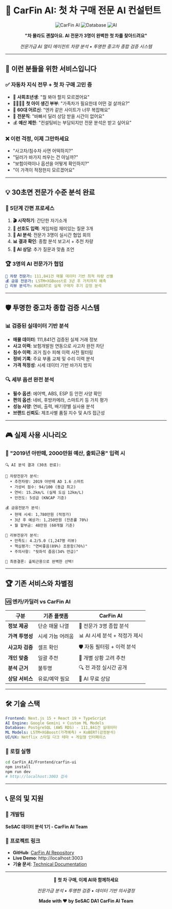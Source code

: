 # 🚗 CarFin AI: 첫 차 구매 전문 AI 컨설턴트

<div align="center">

![CarFin AI](https://img.shields.io/badge/🚗_CarFin-AI_컨설턴트-E50914?style=for-the-badge)
![Database](https://img.shields.io/badge/데이터-111,841건_검증매물-4CAF50?style=for-the-badge)
![AI](https://img.shields.io/badge/AI-3명_전문가_협업-FF6B35?style=for-the-badge)

**"차 몰라도 괜찮아요. AI 전문가 3명이 완벽한 첫 차를 찾아드려요"**

*전문가급 AI 멀티 에이전트 차량 분석 • 투명한 중고차 종합 검증 시스템*

</div>

---

## 🎯 이런 분들을 위한 서비스입니다

### ✅ **자동차 지식 전무 + 첫 차 구매 고민 중**
- 🚗 **사회초년생**: "뭘 봐야 할지 모르겠어요"
- 👨‍👩‍👧‍👦 **첫 아이 생긴 부부**: "가족차가 필요한데 어떤 걸 살까요?"
- 👴 **60대 어르신**: "엔카 같은 사이트가 너무 복잡해요"
- 💼 **전문직**: "바빠서 딜러 상담 받을 시간이 없어요"
- 💰 **예산 제한**: "컨설팅비는 부담되지만 전문 분석은 받고 싶어요"

### ❌ **이런 걱정, 이제 그만하세요**
- "사고차/침수차 사면 어떡하지?"
- "딜러가 바가지 씌우는 건 아닐까?"
- "보험이력이나 옵션을 어떻게 확인하지?"
- "이 가격이 적정한지 모르겠어요"

---

## 💡 30초면 전문가 수준 분석 완료

### 🔄 **5단계 간편 프로세스**
1. **🎬 시작하기**: 간단한 자기소개
2. **📝 선호도 입력**: 게임처럼 재미있는 질문 3개
3. **🤖 AI 분석**: 전문가 3명이 실시간 협업 회의
4. **📊 결과 확인**: 종합 분석 보고서 + 추천 차량
5. **💬 AI 상담**: 추가 질문과 맞춤 조언

### 🏆 **3명의 AI 전문가가 협업**
```yaml
🚗 차량 전문가: 111,841건 매물 데이터 기반 최적 차량 선별
💰 금융 전문가: LSTM+XGBoost로 3년 후 가치까지 예측
📝 리뷰 분석가: KoBERT로 실제 구매자 후기 감정 분석
```

---

## 🛡️ 투명한 중고차 종합 검증 시스템

### 📊 **검증된 실데이터 기반 분석**
- **매물 데이터**: 111,841건 검증된 실제 거래 정보
- **사고 이력**: 보험개발원 연동으로 사고차 완전 차단
- **침수 이력**: 과거 침수 피해 이력 사전 필터링
- **정비 기록**: 주요 부품 교체 및 수리 이력 분석
- **가격 적정성**: 시세 데이터 기반 바가지 방지

### 🔍 **세부 옵션 완전 분석**
- **필수 옵션**: 에어백, ABS, ESP 등 안전 사양 확인
- **편의 옵션**: 네비, 후방카메라, 스마트키 등 가치 평가
- **성능 사양**: 연비, 출력, 배기량별 실사용 분석
- **브랜드 신뢰도**: 제조사별 품질 지수 및 A/S 접근성

---

## 🎮 실제 사용 시나리오

### 📱 **"2019년 아반떼, 2000만원 예산, 출퇴근용" 입력 시**

```
🔍 AI 분석 결과 (30초 완료):

🚗 차량전문가 분석:
  • 추천차량: 2019 아반떼 AD 1.6 스마트
  • 가성비 점수: 94/100 (동급 최고)
  • 연비: 15.2km/L (실제 도심 12km/L)
  • 안전도: 5성급 (KNCAP 기준)

💰 금융전문가 분석:
  • 현재 시세: 1,780만원 (적정가)
  • 3년 후 예상가: 1,250만원 (잔존률 70%)
  • 월 할부금: 48만원 (60개월 기준)

📝 리뷰전문가 분석:
  • 만족도: 4.2/5.0 (1,247명 리뷰)
  • 핵심평가: "연비좋음(89%) 조용함(76%)"
  • 주의사항: "뒷좌석 좁음(34% 언급)"

🎯 최종결론: 출퇴근용으로 완벽한 선택!
```

---

## 🏆 기존 서비스와 차별점

### 🆚 **엔카/카딜러 vs CarFin AI**

| 구분 | 기존 플랫폼 | CarFin AI |
|------|-------------|----------|
| **정보 제공** | 단순 매물 나열 | 🤖 전문가 3명 종합 분석 |
| **가격 투명성** | 시세 가늠 어려움 | 📊 AI 시세 분석 + 적정가 제시 |
| **사고차 검증** | 셀프 확인 | 🛡️ 자동 필터링 + 이력 분석 |
| **개인 맞춤** | 일괄 추천 | 🎯 개별 상황 고려 추천 |
| **분석 근거** | 불투명 | 🔍 전 과정 실시간 공개 |
| **상담 서비스** | 유료/예약 필요 | 💬 AI 무료 상담 |

---


## 🛠️ 기술 스택

```yaml
Frontend: Next.js 15 + React 19 + TypeScript
AI Engine: Google Gemini + Custom ML Models
Database: PostgreSQL (AWS RDS) - 111,841건 실데이터
ML Models: LSTM+XGBoost(가격예측) + KoBERT(감정분석)
UI/UX: Netflix 스타일 다크 테마 + 게임형 인터페이스
```

### 🚀 **로컬 실행**
```bash
cd CarFin_AI/Frontend/carfin-ui
npm install
npm run dev
# http://localhost:3003 접속
```

---


## 📞 문의 및 지원

### 👥 **개발팀**
**SeSAC 데이터 분석 1기 - CarFin AI Team**

### 🔗 **프로젝트 링크**
- **GitHub**: [CarFin AI Repository](https://github.com/SeSAC-DA1/CarFin_AI)
- **Live Demo**: http://localhost:3003
- **기술 문서**: [Technical Documentation](#)

---

<div align="center">

**🚗 첫 차 구매, 이제 AI와 함께하세요**

*전문가급 분석 • 투명한 검증 • 데이터 기반 의사결정*

**Made with ❤️ by SeSAC DA1 CarFin AI Team**

</div>